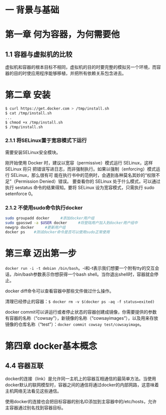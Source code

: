 # 一 背景与基础

# 第一章 何为容器，为何需要他

## 1.1 容器与虚拟机的比较

虚拟机和容器的根本目标不相同，虚拟机的目的时要完整的模拟另一个环境，而容器的目的时使应用程序能够移植，并把所有依赖关系包含进去。

# 第二章 安装

```bash
$ curl https://get.docker.com > /tmp/install.sh 
$ cat /tmp/install.sh 
... 
$ chmod +x /tmp/install.sh
$ /tmp/install.sh 
```

### 2.1.1 将SELinux置于宽容模式下运行

需要安装SELinux安全模块。

刚开始使用 Docker 时，建议以宽容（permissive）模式运行 SELinux，这样 SELinux 将只
把错误写进日志，而非强制执行。如果以强制（enforcing）模式运行 SELinux，那么很有可
能在执行书中的范例时，会遇到各种莫名其妙的“权限不足”（Permission Denied）错误。
要查看你的 SELinux 处于什么模式，可以通过执行 sestatus 命令的结果得知。要将 SELinux 设为宽容模式，只需执行 sudo setenforce 0。

### 2.1.2 不使用sudo命令执行docker

```bash
sudo groupadd docker     #添加docker用户组
sudo gpasswd -a $USER docker     #将登陆用户加入到docker用户组中
newgrp docker     #更新用户组
docker ps    #测试docker命令是否可以使用sudo正常使用
```

# 第三章 迈出第一步

`docker run -i -t debian /bin/bash`。-i和-t表示我们想要一个附有tty的交互会话，/bin/bash参数表示你想获得一个bash shell。当你退出shell时，容器就会停止。

docker diff命令可以查看容器中那些文件做过什么操作。

清理已经停止的容器：`$ docker rm -v $(docker ps -aq -f status=exited)`

docker commit可以讲运行或者停止状态的容器创建成镜像，你需要提供的参数有容器的名称（“cowsay”），新镜像的名称（“cowsayimages”），以及用来存放镜像的仓库名称（“test”）：`docker commit cowsay test/cowsayimage`。

# 第四章 docker基本概念

## 4.4 容器互联

docker的连接（link）是允许同一主机上的容器互相通信的最简单方法。当使用docker默认的联网模型时，容器之间的通信将通过docker的内部网路，这意味着主机网络无法看见这些通信。

使用docker的连接也会把目标容器的别名ID添加到主容器中的/etc/hosts，允许主容器通过别名找到容器目标。